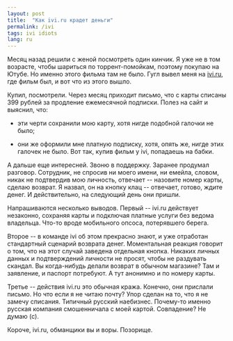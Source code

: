 ```yaml
---
layout: post
title:  "Как ivi.ru крадет деньги"
permalink: /ivi
tags: ivi idiots
lang: ru
---
```


[ivi]:https://www.ivi.ru/

Месяц назад решили с женой посмотреть один кинчик. Я уже не в том возрасте,
чтобы шариться по торрент-помойкам, поэтому покупаю на Ютубе. Но именно этого
фильма там не было. Гугл вывел меня на [ivi.ru][ivi], где фильм был, и вот что
из этого вышло.

Купил, посмотрели. Через месяц приходит письмо, что с карты списаны 399 рублей
за продление ежемесячной подписки. Полез на сайт и выяснил, что:

- эти черти сохранили мою карту, хотя нигде подобной галочки не было;

- они же оформили мне платную подписку, хотя, опять же, нигде этих галочек не
  было. Вот так, купив фильм у ivi, попадаешь на бабки.

А дальше еще интересней. Звоню в поддержку. Заранее продумал
разговор. Сотрудник, не спросив ни моего имени, ни емейла, словом, никак не
подтвердив мою личность, отвечает -- назовите номер карты, сделаю возврат. Я
назвал, он на кнопку клац -- отвечает, готово, ждите денег. И действительно, на
следующий день они пришли.

Напрашиваются несколько выводов. Первый -- ivi.ru действует незаконно, сохраняя
карты и подключая платные услуги без ведома владельца. Что-то вроде мобильного
опсоса, потерявшего берега.

Второе -- в команде ivi об этом прекрасно знают, и уже отработан стандартный
сценарий возврата денег. Моментальная реакция говорит о том, что на этот случай
заведена отдельная кнопка. Никаких личных данных и подтверждений личности не
просят, чтобы не раздувать скандал. Вы когда-нибудь делали возврат в обычном
магазине? Там и заявление, и паспорт потребуют. А тут анонимно и по номеру
карты.

Третье -- действия ivi.ru это обычная кража. Конечно, они прислали письмо. Но
что если я не читаю почту? Упор сделан на то, что я не замечу списания. Типичный
русский наебизнес. Почему-то именно русская компания смошенничала с моей
картой. Совпадение? Не думаю (с).

Короче, ivi.ru, обманщики вы и воры. Позорище.
